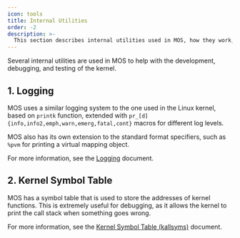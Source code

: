 ```yaml
---
icon: tools
title: Internal Utilities
order: -2
description: >-
  This section describes internal utilities used in MOS, how they work, and how they helped in the development of the kernel.
---
```


Several internal utilities are used in MOS to help with the development, debugging, and testing of the kernel.

## 1. Logging

MOS uses a similar logging system to the one used in the Linux kernel, based on `printk` function, extended with `pr_[d]{info,info2,emph,warn,emerg,fatal,cont}` macros for different log levels.

MOS also has its own extension to the standard format specifiers, such as `%pvm` for printing a virtual mapping object.

For more information, see the [Logging](logging.md) document.

## 2. Kernel Symbol Table

MOS has a symbol table that is used to store the addresses of kernel functions. This is extremely useful for debugging, as it allows the kernel to print the call stack when something goes wrong.

For more information, see the [Kernel Symbol Table (kallsyms)](kallsyms.md) document.
